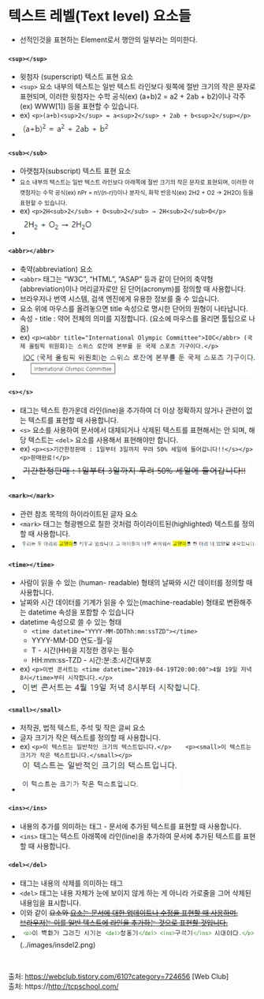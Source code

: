 
# 텍스트 레벨(Text level) 요소들
- 선적인것을 표현하는 Element로서 행안의 일부라는 의미한다.

#### `<sup></sup>`
- 윗첨자 (superscript) 텍스트 표현 요소
- `<sup>` 요소 내부의 텍스트는 일반 텍스트 라인보다 윗쪽에 절반 크기의 작은 문자로 표현되며, 이러한 윗첨자는 수학 공식(ex) (a+b)2 = a2 + 2ab + b2)이나 각주(ex) WWW[1]) 등을 표현할 수 있습니다.
- ex) `<p>(a+b)<sup>2</sup> = a<sup>2</sup> + 2ab + b<sup>2</sup></p>`
- ![img_1](../images/sup.png)

#### `<sub></sub>`
- 아랫첨자(subscript) 텍스트 표현 요소
- <sub> 요소 내부의 텍스트는 일반 텍스트 라인보다 아래쪽에 절반 크기의 작은 문자로 표현되며, 이러한 아랫첨자는 수학 공식(ex) nPr = n!/(n-r)!)이나 분자식, 화학 반응식(ex) 2H2 + O2 → 2H2O) 등을 표현할 수 있습니다.
- ex) `<p>2H<sub>2</sub> + O<sub>2</sub> → 2H<sub>2</sub>O</p>`
- ![img_1](../images/sub.png)

#### `<abbr></abbr>`
- 축약(abbreviation) 요소
- `<abbr>` 태그는 “W3C”, “HTML”, “ASAP” 등과 같이 단어의 축약형(abbreviation)이나 머리글자로만 된 단어(acronym)를 정의할 때 사용합니다.
- 브라우저나 번역 시스템, 검색 엔진에게 유용한 정보를 줄 수 있습니다.
- 요소 위에 마우스를 올려놓으면 title 속성으로 명시한 단어의 원형이 나타납니다.
- 속성 - title : 약어 전체의 의미를 지정합니다. (요소에 마우스를 올리면 툴팁으로 나옴)
- ex) `<p><abbr title="International Olympic Committee">IOC</abbr> (국제 올림픽 위원회)는 스위스 로잔에 본부를 둔 국제 스포츠 기구이다.</p>`
- ![img_1](../images/abbr.png)

#### `<s></s>`
-  태그는 텍스트 한가운데 라인(line)을 추가하여 더 이상 정확하지 않거나 관련이 없는 텍스트를 표현할 때 사용합니다.
-  `<s>` 요소를 사용하여 문서에서 대체되거나 삭제된 텍스트를 표현해서는 안 되며, 해당 텍스트는 `<del>` 요소를 사용해서 표현해야만 합니다.
- ex) `<p><s>기간한정판매 : 1일부터 3일까지 무려 50% 세일에 들어갑니다!!</s></p> <p>판매완료!</p>`
- ![img_1](../images/s.png)

#### `<mark></mark>`
- 관련 참조 목적의 하이라이트된 글자 요소
- `<mark>` 태그는 형광펜으로 칠한 것처럼 하이라이트된(highlighted) 텍스트를 정의할 때 사용합니다.
- ![img_1](../images/mark.png)

#### `<time></time>`
- 사람이 읽을 수 있는 (human- readable) 형태의 날짜와 시간 데이터를 정의할 때 사용합니다.
-  날짜와 시간 데이터를 기계가 읽을 수 있는(machine-readable) 형태로 변환해주는 datetime 속성을 포함할 수 있습니다
-  datetime 속성으로 쓸 수 있는 형태
   -  `<time datetime="YYYY-MM-DDThh:mm:ssTZD"></time>`
   -  YYYY-MM-DD 연도-월-일
   -  T - 시간(HH)을 지정한 경우는 필수
   -  HH:mm:ss-TZD - 시간:분:초:시간대부호
- ex) `<p>이번 콘서트는 <time datetime="2019-04-19T20:00:00">4월 19일 저녁 8시</time>부터 시작합니다.</p>`
- ![img_1](../images/time.png)

#### `<small></small>`
- 저작권, 법적 텍스트, 주석 및 작은 글씨 요소
- 글자 크기가 작은 텍스트를 정의할 때 사용합니다.
- ex) `<p>이 텍스트는 일반적인 크기의 텍스트입니다.</p>    <p><small>이 텍스트는 크기가 작은 텍스트입니다.</small></p>`
- ![img_1](../images/small.png)

#### `<ins></ins>` 
- 내용의 추가를 의미하는 태그 - 문서에 추가된 텍스트를 표현할 때 사용합니다.
- `<ins>` 태그는 텍스트 아래쪽에 라인(line)을 추가하여 문서에 추가된 텍스트를 표현할 때 사용합니다.

#### `<del></del>`
- 태그는 내용의 삭제를 의미하는 태그
-  `<del>` 태그는 내용 자체가 눈에 보이지 않게 하는 게 아니라 가로줄을 그어 삭제된 내용임을 표시합니다.
- 이와 같이 <del> 요소와 <ins> 요소는 문서에 대한 업데이트나 수정을 표현할 때 사용하며, <br> 브라우저는 이를 일반 텍스트에 라인을 추가하는 것으로 표현할 것입니다.
- ![img_1](../images/insdel.png)(../images/insdel2.png)

<br>

출처: https://webclub.tistory.com/610?category=724656 [Web Club] <br>
출처: https://http://tcpschool.com/
